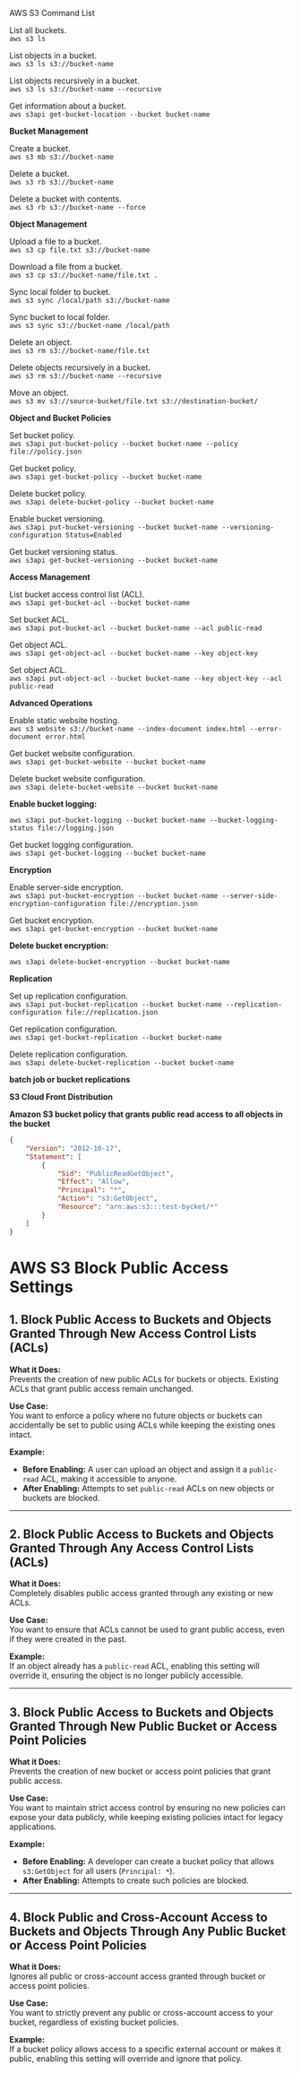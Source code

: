 AWS S3 Command List


List all buckets.\
`aws s3 ls`

List objects in a bucket.\
`aws s3 ls s3://bucket-name`

List objects recursively in a bucket.\
`aws s3 ls s3://bucket-name --recursive`

Get information about a bucket.\
`aws s3api get-bucket-location --bucket bucket-name`

**Bucket Management**

Create a bucket.\
`aws s3 mb s3://bucket-name`

Delete a bucket.\
`aws s3 rb s3://bucket-name`

Delete a bucket with contents.\
`aws s3 rb s3://bucket-name --force`

**Object Management**

Upload a file to a bucket.\
`aws s3 cp file.txt s3://bucket-name`

Download a file from a bucket.\
`aws s3 cp s3://bucket-name/file.txt .`

Sync local folder to bucket.\
`aws s3 sync /local/path s3://bucket-name`

Sync bucket to local folder.\
`aws s3 sync s3://bucket-name /local/path`

Delete an object.\
`aws s3 rm s3://bucket-name/file.txt`

Delete objects recursively in a bucket.\
`aws s3 rm s3://bucket-name --recursive`

Move an object.\
`aws s3 mv s3://source-bucket/file.txt s3://destination-bucket/`

**Object and Bucket Policies**

Set bucket policy.\
`aws s3api put-bucket-policy --bucket bucket-name --policy file://policy.json`

Get bucket policy.\
`aws s3api get-bucket-policy --bucket bucket-name`

Delete bucket policy.\
`aws s3api delete-bucket-policy --bucket bucket-name`

Enable bucket versioning.\
`aws s3api put-bucket-versioning --bucket bucket-name --versioning-configuration Status=Enabled`

Get bucket versioning status.\
`aws s3api get-bucket-versioning --bucket bucket-name`

**Access Management**

List bucket access control list (ACL).\
`aws s3api get-bucket-acl --bucket bucket-name`

Set bucket ACL.\
`aws s3api put-bucket-acl --bucket bucket-name --acl public-read`

Get object ACL.\
`aws s3api get-object-acl --bucket bucket-name --key object-key`

Set object ACL.\
`aws s3api put-object-acl --bucket bucket-name --key object-key --acl public-read`

**Advanced Operations**

Enable static website hosting.\
`aws s3 website s3://bucket-name --index-document index.html --error-document error.html`

Get bucket website configuration.\
`aws s3api get-bucket-website --bucket bucket-name`

Delete bucket website configuration.\
`aws s3api delete-bucket-website --bucket bucket-name`

**Enable bucket logging:**

`aws s3api put-bucket-logging --bucket bucket-name --bucket-logging-status file://logging.json`

Get bucket logging configuration.\
`aws s3api get-bucket-logging --bucket bucket-name`

**Encryption**

Enable server-side encryption.\
`aws s3api put-bucket-encryption --bucket bucket-name --server-side-encryption-configuration file://encryption.json`

Get bucket encryption.\
`aws s3api get-bucket-encryption --bucket bucket-name`

**Delete bucket encryption:**

`aws s3api delete-bucket-encryption --bucket bucket-name`

**Replication**

Set up replication configuration.\
`aws s3api put-bucket-replication --bucket bucket-name --replication-configuration file://replication.json`

Get replication configuration.\
`aws s3api get-bucket-replication --bucket bucket-name`

Delete replication configuration.\
`aws s3api delete-bucket-replication --bucket bucket-name`


**batch job or bucket replications**

**S3 Cloud Front Distribution**



**Amazon S3 bucket policy that grants public read access to all objects in the bucket**

```json
{
    "Version": "2012-10-17",
    "Statement": [
        {
            "Sid": "PublicReadGetObject",
            "Effect": "Allow",
            "Principal": "*",
            "Action": "s3:GetObject",
            "Resource": "arn:aws:s3:::test-bycket/*"
        }
    ]
}
```

# AWS S3 Block Public Access Settings

## 1. Block Public Access to Buckets and Objects Granted Through New Access Control Lists (ACLs)
**What it Does:**  
Prevents the creation of new public ACLs for buckets or objects. Existing ACLs that grant public access remain unchanged.

**Use Case:**  
You want to enforce a policy where no future objects or buckets can accidentally be set to public using ACLs while keeping the existing ones intact.

**Example:**
- **Before Enabling:** A user can upload an object and assign it a `public-read` ACL, making it accessible to anyone.
- **After Enabling:** Attempts to set `public-read` ACLs on new objects or buckets are blocked.

---

## 2. Block Public Access to Buckets and Objects Granted Through Any Access Control Lists (ACLs)
**What it Does:**  
Completely disables public access granted through any existing or new ACLs.

**Use Case:**  
You want to ensure that ACLs cannot be used to grant public access, even if they were created in the past.

**Example:**  
If an object already has a `public-read` ACL, enabling this setting will override it, ensuring the object is no longer publicly accessible.

---

## 3. Block Public Access to Buckets and Objects Granted Through New Public Bucket or Access Point Policies
**What it Does:**  
Prevents the creation of new bucket or access point policies that grant public access.

**Use Case:**  
You want to maintain strict access control by ensuring no new policies can expose your data publicly, while keeping existing policies intact for legacy applications.

**Example:**
- **Before Enabling:** A developer can create a bucket policy that allows `s3:GetObject` for all users (`Principal: *`).
- **After Enabling:** Attempts to create such policies are blocked.

---

## 4. Block Public and Cross-Account Access to Buckets and Objects Through Any Public Bucket or Access Point Policies
**What it Does:**  
Ignores all public or cross-account access granted through bucket or access point policies.

**Use Case:**  
You want to strictly prevent any public or cross-account access to your bucket, regardless of existing bucket policies.

**Example:**  
If a bucket policy allows access to a specific external account or makes it public, enabling this setting will override and ignore that policy.
